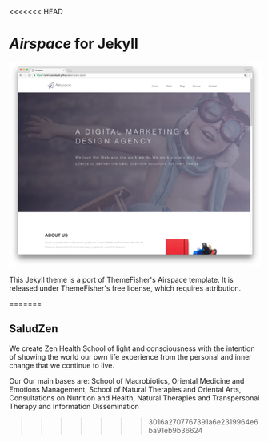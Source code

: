 <<<<<<< HEAD
# _Airspace_ for Jekyll
![screenshot](screenshots/home.png "Description goes here")

This Jekyll theme is a port of ThemeFisher's Airspace template. It is released under ThemeFisher's free license, which requires attribution.

=======
## SaludZen
We create Zen Health School of light and consciousness with the intention of showing the world our own life experience from the personal and inner change that we continue to live.

Our Our main bases are:
  School of Macrobiotics, Oriental Medicine and Emotions Management,
  School of Natural Therapies and Oriental Arts,
  Consultations on Nutrition and Health, Natural Therapies and Transpersonal Therapy and
  Information Dissemination
>>>>>>> 3016a2707767391a6e2319964e6ba91eb9b36624
